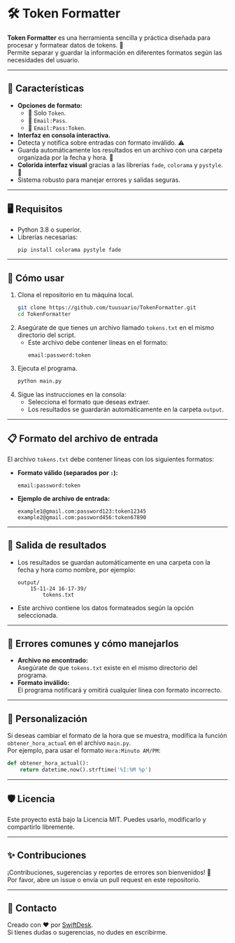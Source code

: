 # 🛠️ Token Formatter

**Token Formatter** es una herramienta sencilla y práctica diseñada para procesar y formatear datos de tokens. 💾  
Permite separar y guardar la información en diferentes formatos según las necesidades del usuario.  

---

## 🌟 **Características**
- **Opciones de formato:**  
  - 🔑 Solo `Token`.  
  - 📧 `Email:Pass`.  
  - 🧩 `Email:Pass:Token`.  
- **Interfaz en consola interactiva.**  
- Detecta y notifica sobre entradas con formato inválido. ⚠️  
- Guarda automáticamente los resultados en un archivo con una carpeta organizada por la fecha y hora. 📂  
- **Colorida interfaz visual** gracias a las librerías `fade`, `colorama` y `pystyle`. 🎨  
- Sistema robusto para manejar errores y salidas seguras.  

---

## 🖥️ **Requisitos**
- Python 3.8 o superior.  
- Librerías necesarias:  
  ```bash
  pip install colorama pystyle fade
  ```

---

## 🚀 **Cómo usar**
1. Clona el repositorio en tu máquina local.  
   ```bash
   git clone https://github.com/tuusuario/TokenFormatter.git
   cd TokenFormatter
   ```
2. Asegúrate de que tienes un archivo llamado `tokens.txt` en el mismo directorio del script.  
   - Este archivo debe contener líneas en el formato:  
     ```
     email:password:token
     ```
3. Ejecuta el programa.  
   ```bash
   python main.py
   ```
4. Sigue las instrucciones en la consola:  
   - Selecciona el formato que deseas extraer.  
   - Los resultados se guardarán automáticamente en la carpeta `output`.

---

## 📋 **Formato del archivo de entrada**
El archivo `tokens.txt` debe contener líneas con los siguientes formatos:  
- **Formato válido (separados por `:`):**  
  ```
  email:password:token
  ```

- **Ejemplo de archivo de entrada:**  
  ```plaintext
  example1@gmail.com:password123:token12345
  example2@gmail.com:password456:token67890
  ```

---

## 📂 **Salida de resultados**
- Los resultados se guardan automáticamente en una carpeta con la fecha y hora como nombre, por ejemplo:  
  ```
  output/
      15-11-24 16-17-39/
          tokens.txt
  ```
- Este archivo contiene los datos formateados según la opción seleccionada.

---

## 🛑 **Errores comunes y cómo manejarlos**
- **Archivo no encontrado:**  
  Asegúrate de que `tokens.txt` existe en el mismo directorio del programa.
- **Formato inválido:**  
  El programa notificará y omitirá cualquier línea con formato incorrecto.  

---

## 📝 **Personalización**
Si deseas cambiar el formato de la hora que se muestra, modifica la función `obtener_hora_actual` en el archivo `main.py`.  
Por ejemplo, para usar el formato `Hora:Minuto AM/PM`:  
```python
def obtener_hora_actual():
    return datetime.now().strftime('%I:%M %p')
```

---

## 🛡️ **Licencia**
Este proyecto está bajo la Licencia MIT. Puedes usarlo, modificarlo y compartirlo libremente.  

---

## ✨ **Contribuciones**
¡Contribuciones, sugerencias y reportes de errores son bienvenidos! 🫶  
Por favor, abre un issue o envía un pull request en este repositorio.  

---

## 🤝 **Contacto**
Creado con ❤️ por [SwiftDesk](https://github.com/swiftdeskk).  
Si tienes dudas o sugerencias, no dudes en escribirme.
